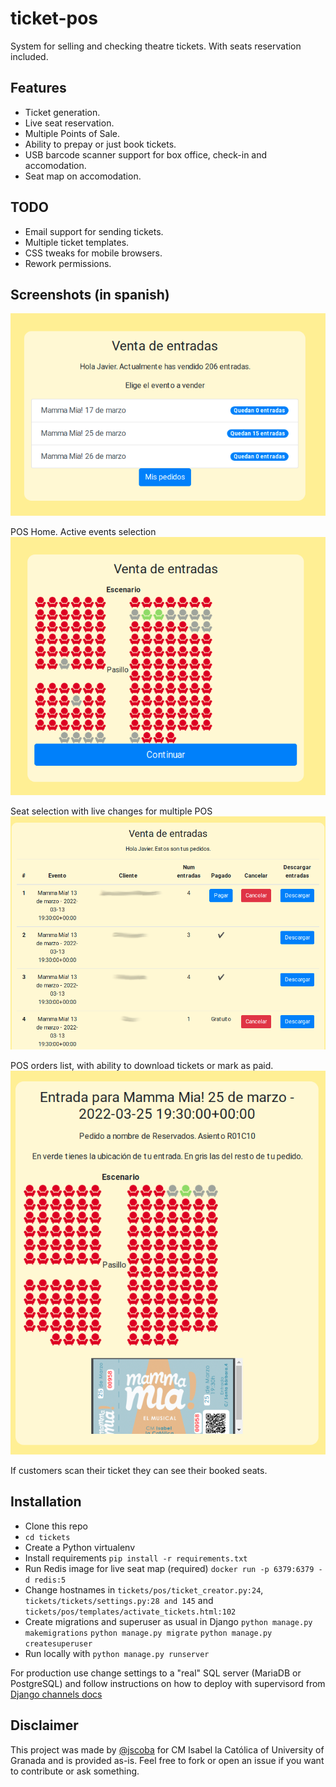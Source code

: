 # ticket-pos
System for selling and checking theatre tickets. With seats reservation included.

## Features
- Ticket generation.
- Live seat reservation.
- Multiple Points of Sale.
- Ability to prepay or just book tickets.
- USB barcode scanner support for box office, check-in and accomodation.
- Seat map on accomodation.

## TODO
- Email support for sending tickets.
- Multiple ticket templates.
- CSS tweaks for mobile browsers.
- Rework permissions.

## Screenshots (in spanish)

![POS Home](docs/pos_home.png)

POS Home. Active events selection
![Seat map](docs/seat_selection.png)

Seat selection with live changes for multiple POS
![Orders list](docs/pos_orders.png)

POS orders list, with ability to download tickets or mark as paid.
![Ticket scan](docs/ticket_scan.png)

If customers scan their ticket they can see their booked seats.

## Installation
- Clone this repo
- `cd tickets`
- Create a Python virtualenv
- Install requirements `pip install -r requirements.txt`
- Run Redis image for live seat map (required) `docker run -p 6379:6379 -d redis:5 `
- Change hostnames in `tickets/pos/ticket_creator.py:24`, `tickets/tickets/settings.py:28 and 145` and `tickets/pos/templates/activate_tickets.html:102`
- Create migrations and superuser as usual in Django 
`python manage.py makemigrations` `python manage.py migrate` `python manage.py createsuperuser`
- Run locally with `python manage.py runserver`

For production use change settings to a "real" SQL server (MariaDB or PostgreSQL) and follow instructions on how to deploy with supervisord from [Django channels docs](https://channels.readthedocs.io/en/stable/deploying.html)

## Disclaimer
This project was made by [@jscoba](github.com/jscoba) for CM Isabel la Católica of University of Granada and is provided as-is. Feel free to fork or open an issue if you want to contribute or ask something.